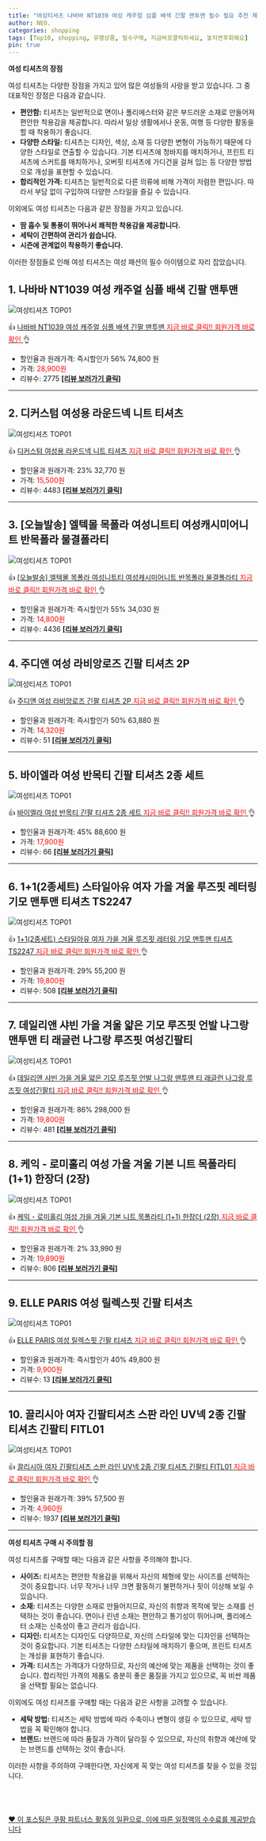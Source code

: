 ```yaml
---
title: "여성티셔츠 나바바 NT1039 여성 캐주얼 심플 배색 긴팔 맨투맨 필수 필요 추천 제품 비교 최저 가격 비교 장점 구매 후기 구매평"
author: NEO.
categories: shopping
tags: [Top10, shopping, 유행상품, 필수구매, 지금바로클릭하세요, 놓치면후회해요]
pin: true
---
```

**여성 티셔츠의 장점**

여성 티셔츠는 다양한 장점을 가지고 있어 많은 여성들의 사랑을 받고 있습니다. 그 중 대표적인 장점은 다음과 같습니다.

* **편안함:** 티셔츠는 일반적으로 면이나 폴리에스터와 같은 부드러운 소재로 만들어져 편안한 착용감을 제공합니다. 따라서 일상 생활에서나 운동, 여행 등 다양한 활동을 할 때 착용하기 좋습니다.
* **다양한 스타일:** 티셔츠는 디자인, 색상, 소재 등 다양한 변형이 가능하기 때문에 다양한 스타일로 연출할 수 있습니다. 기본 티셔츠에 청바지를 매치하거나, 프린트 티셔츠에 스커트를 매치하거나, 오버핏 티셔츠에 가디건을 걸쳐 입는 등 다양한 방법으로 개성을 표현할 수 있습니다.
* **합리적인 가격:** 티셔츠는 일반적으로 다른 의류에 비해 가격이 저렴한 편입니다. 따라서 부담 없이 구입하여 다양한 스타일을 즐길 수 있습니다.

이외에도 여성 티셔츠는 다음과 같은 장점을 가지고 있습니다.

* **땀 흡수 및 통풍이 뛰어나서 쾌적한 착용감을 제공합니다.**
* **세탁이 간편하여 관리가 쉽습니다.**
* **시즌에 관계없이 착용하기 좋습니다.**

이러한 장점들로 인해 여성 티셔츠는 여성 패션의 필수 아이템으로 자리 잡았습니다.

   

## 1. 나바바 NT1039 여성 캐주얼 심플 배색 긴팔 맨투맨

![여성티셔츠 TOP01](https://thumbnail6.coupangcdn.com/thumbnails/remote/490x490ex/image/vendor_inventory/d00a/0c81c8e07ff7597d40d688e3e544f36714901bac312a924f23f5bd774d8f.jpg)


👍 [나바바 NT1039 여성 캐주얼 심플 배색 긴팔 맨투맨 <font color=red> 지금 바로 클릭!! 회원가격 바로 확인 </font> ](https://link.coupang.com/re/AFFSDP?lptag=AF3617701&subid=GithubCoopas&pageKey=7605436396&traceid=V0-153&itemId=20129361018&vendorItemId=87464098756) 👌 


- 할인율과 원래가격: 즉시할인가 56%  74,800   원
- 가격: <span style='color:red'>28,900원</span>
- 리뷰수: 2775  [**[리뷰 보러가기 클릭]**](https://link.coupang.com/re/AFFSDP?lptag=AF3617701&subid=GithubCoopas&pageKey=7605436396&traceid=V0-153&itemId=20129361018&vendorItemId=87464098756)

---


   

## 2. 디커스텀 여성용 라운드넥 니트 티셔츠

![여성티셔츠 TOP01](https://thumbnail10.coupangcdn.com/thumbnails/remote/490x490ex/image/vendor_inventory/b594/4d48e6dd76fe19e528ebbd93f8be945174fddc7302c82026832157969820.jpg)


👍 [디커스텀 여성용 라운드넥 니트 티셔츠 <font color=red> 지금 바로 클릭!! 회원가격 바로 확인 </font> ](https://link.coupang.com/re/AFFSDP?lptag=AF3617701&subid=GithubCoopas&pageKey=6758328914&traceid=V0-153&itemId=15831023923&vendorItemId=83042692326) 👌 


- 할인율과 원래가격: 23%  32,770   원
- 가격: <span style='color:red'>15,500원</span>
- 리뷰수: 4483  [**[리뷰 보러가기 클릭]**](https://link.coupang.com/re/AFFSDP?lptag=AF3617701&subid=GithubCoopas&pageKey=6758328914&traceid=V0-153&itemId=15831023923&vendorItemId=83042692326)

---


   

## 3. [오늘발송] 엘텍몰 목폴라 여성니트티 여성캐시미어니트 반목폴라 물결폴라티

![여성티셔츠 TOP01](https://thumbnail7.coupangcdn.com/thumbnails/remote/490x490ex/image/vendor_inventory/132b/40811f96a100c55a5904af7055f04643efccb8236ae46f0867b25fed1353.jpg)


👍 [[오늘발송] 엘텍몰 목폴라 여성니트티 여성캐시미어니트 반목폴라 물결폴라티 <font color=red> 지금 바로 클릭!! 회원가격 바로 확인 </font> ](https://link.coupang.com/re/AFFSDP?lptag=AF3617701&subid=GithubCoopas&pageKey=6856045443&traceid=V0-153&itemId=16350601525&vendorItemId=83542280901) 👌 


- 할인율과 원래가격: 즉시할인가 55%  34,030   원
- 가격: <span style='color:red'>14,800원</span>
- 리뷰수: 4436  [**[리뷰 보러가기 클릭]**](https://link.coupang.com/re/AFFSDP?lptag=AF3617701&subid=GithubCoopas&pageKey=6856045443&traceid=V0-153&itemId=16350601525&vendorItemId=83542280901)

---


   

## 4. 주디앤 여성 라비앙로즈 긴팔 티셔츠 2P

![여성티셔츠 TOP01](https://thumbnail9.coupangcdn.com/thumbnails/remote/490x490ex/image/vendor_inventory/d4f9/82fa70ecd79fc89d386bce215ab1a5ba71bd6444045c9173de60eb8abb9a.jpg)


👍 [주디앤 여성 라비앙로즈 긴팔 티셔츠 2P <font color=red> 지금 바로 클릭!! 회원가격 바로 확인 </font> ](https://link.coupang.com/re/AFFSDP?lptag=AF3617701&subid=GithubCoopas&pageKey=7195897845&traceid=V0-153&itemId=18178017330&vendorItemId=85330343407) 👌 


- 할인율과 원래가격: 즉시할인가 50%  63,880   원
- 가격: <span style='color:red'>14,320원</span>
- 리뷰수: 51  [**[리뷰 보러가기 클릭]**](https://link.coupang.com/re/AFFSDP?lptag=AF3617701&subid=GithubCoopas&pageKey=7195897845&traceid=V0-153&itemId=18178017330&vendorItemId=85330343407)

---


   

## 5. 바이엘라 여성 반목티 긴팔 티셔츠 2종 세트

![여성티셔츠 TOP01](https://thumbnail10.coupangcdn.com/thumbnails/remote/490x490ex/image/vendor_inventory/f730/f219e852af4e106bc83ed208a018ff393a089bfcbba18f954e89f9aad446.jpg)


👍 [바이엘라 여성 반목티 긴팔 티셔츠 2종 세트 <font color=red> 지금 바로 클릭!! 회원가격 바로 확인 </font> ](https://link.coupang.com/re/AFFSDP?lptag=AF3617701&subid=GithubCoopas&pageKey=7687683532&traceid=V0-153&itemId=20549558263&vendorItemId=87574318684) 👌 


- 할인율과 원래가격: 45%  88,600   원
- 가격: <span style='color:red'>17,900원</span>
- 리뷰수: 66  [**[리뷰 보러가기 클릭]**](https://link.coupang.com/re/AFFSDP?lptag=AF3617701&subid=GithubCoopas&pageKey=7687683532&traceid=V0-153&itemId=20549558263&vendorItemId=87574318684)

---


   

## 6. 1+1(2종세트) 스타일아유 여자 가을 겨울 루즈핏 레터링 기모 맨투맨 티셔츠 TS2247

![여성티셔츠 TOP01](https://thumbnail10.coupangcdn.com/thumbnails/remote/490x490ex/image/vendor_inventory/9ee4/152494d6c72583ecb1da7b42706eb34d8bd8c8a596ae1ce64e31e2884ff4.jpg)


👍 [1+1(2종세트) 스타일아유 여자 가을 겨울 루즈핏 레터링 기모 맨투맨 티셔츠 TS2247 <font color=red> 지금 바로 클릭!! 회원가격 바로 확인 </font> ](https://link.coupang.com/re/AFFSDP?lptag=AF3617701&subid=GithubCoopas&pageKey=7673346562&traceid=V0-153&itemId=20475746444&vendorItemId=87561559317) 👌 


- 할인율과 원래가격: 29%  55,200   원
- 가격: <span style='color:red'>19,800원</span>
- 리뷰수: 508  [**[리뷰 보러가기 클릭]**](https://link.coupang.com/re/AFFSDP?lptag=AF3617701&subid=GithubCoopas&pageKey=7673346562&traceid=V0-153&itemId=20475746444&vendorItemId=87561559317)

---


   

## 7. 데일리앤 샤빈 가을 겨울 얇은 기모 루즈핏 언발 나그랑 맨투맨 티 래글런 나그랑 루즈핏 여성긴팔티

![여성티셔츠 TOP01](https://thumbnail8.coupangcdn.com/thumbnails/remote/490x490ex/image/vendor_inventory/0e9e/f83e1027445e355dc729d34d8d1031ab1d0e3213c82a3cb039d4c08c9740.jpg)


👍 [데일리앤 샤빈 가을 겨울 얇은 기모 루즈핏 언발 나그랑 맨투맨 티 래글런 나그랑 루즈핏 여성긴팔티 <font color=red> 지금 바로 클릭!! 회원가격 바로 확인 </font> ](https://link.coupang.com/re/AFFSDP?lptag=AF3617701&subid=GithubCoopas&pageKey=7704880059&traceid=V0-153&itemId=20638546142&vendorItemId=87730671630) 👌 


- 할인율과 원래가격: 86%  298,000   원
- 가격: <span style='color:red'>19,800원</span>
- 리뷰수: 481  [**[리뷰 보러가기 클릭]**](https://link.coupang.com/re/AFFSDP?lptag=AF3617701&subid=GithubCoopas&pageKey=7704880059&traceid=V0-153&itemId=20638546142&vendorItemId=87730671630)

---


   

## 8. 케익 - 로미홀리 여성 가을 겨울 기본 니트 목폴라티 (1+1) 한장더 (2장)

![여성티셔츠 TOP01](https://thumbnail8.coupangcdn.com/thumbnails/remote/490x490ex/image/vendor_inventory/35c1/3d354a300cea905bf09d9620c644c43728aaf9eaacb7048eceee6a914d02.jpg)


👍 [케익 - 로미홀리 여성 가을 겨울 기본 니트 목폴라티 (1+1) 한장더 (2장) <font color=red> 지금 바로 클릭!! 회원가격 바로 확인 </font> ](https://link.coupang.com/re/AFFSDP?lptag=AF3617701&subid=GithubCoopas&pageKey=6305684015&traceid=V0-153&itemId=13061636903&vendorItemId=87369717288) 👌 


- 할인율과 원래가격: 2%  33,990   원
- 가격: <span style='color:red'>19,890원</span>
- 리뷰수: 806  [**[리뷰 보러가기 클릭]**](https://link.coupang.com/re/AFFSDP?lptag=AF3617701&subid=GithubCoopas&pageKey=6305684015&traceid=V0-153&itemId=13061636903&vendorItemId=87369717288)

---


   

## 9. ELLE PARIS 여성 릴렉스핏 긴팔 티셔츠

![여성티셔츠 TOP01](https://thumbnail6.coupangcdn.com/thumbnails/remote/490x490ex/image/retail/images/546817895917102-f42f2e58-e569-429a-bf71-9438f5ade14a.jpg)


👍 [ELLE PARIS 여성 릴렉스핏 긴팔 티셔츠 <font color=red> 지금 바로 클릭!! 회원가격 바로 확인 </font> ](https://link.coupang.com/re/AFFSDP?lptag=AF3617701&subid=GithubCoopas&pageKey=6659803470&traceid=V0-153&itemId=15283715745&vendorItemId=82504199793) 👌 


- 할인율과 원래가격: 즉시할인가 40%  49,800   원
- 가격: <span style='color:red'>9,900원</span>
- 리뷰수: 13  [**[리뷰 보러가기 클릭]**](https://link.coupang.com/re/AFFSDP?lptag=AF3617701&subid=GithubCoopas&pageKey=6659803470&traceid=V0-153&itemId=15283715745&vendorItemId=82504199793)

---


   

## 10. 끌리시아 여자 긴팔티셔츠 스판 라인 UV넥 2종 긴팔 티셔츠 긴팔티 FITL01

![여성티셔츠 TOP01](https://thumbnail7.coupangcdn.com/thumbnails/remote/490x490ex/image/vendor_inventory/b040/9c912ccfabe61dc4c8d720e49f1ba1278a282a0da20b17c874d2e832e821.jpg)


👍 [끌리시아 여자 긴팔티셔츠 스판 라인 UV넥 2종 긴팔 티셔츠 긴팔티 FITL01 <font color=red> 지금 바로 클릭!! 회원가격 바로 확인 </font> ](https://link.coupang.com/re/AFFSDP?lptag=AF3617701&subid=GithubCoopas&pageKey=7687496624&traceid=V0-153&itemId=20548460791&vendorItemId=87624761560) 👌 


- 할인율과 원래가격: 39%  57,500   원
- 가격: <span style='color:red'>4,960원</span>
- 리뷰수: 1937  [**[리뷰 보러가기 클릭]**](https://link.coupang.com/re/AFFSDP?lptag=AF3617701&subid=GithubCoopas&pageKey=7687496624&traceid=V0-153&itemId=20548460791&vendorItemId=87624761560)

---
**여성 티셔츠 구매 시 주의할 점**

여성 티셔츠를 구매할 때는 다음과 같은 사항을 주의해야 합니다.

* **사이즈:** 티셔츠는 편안한 착용감을 위해서 자신의 체형에 맞는 사이즈를 선택하는 것이 중요합니다. 너무 작거나 너무 크면 활동하기 불편하거나 핏이 이상해 보일 수 있습니다.
* **소재:** 티셔츠는 다양한 소재로 만들어지므로, 자신의 취향과 목적에 맞는 소재를 선택하는 것이 좋습니다. 면이나 린넨 소재는 편안하고 통기성이 뛰어나며, 폴리에스터 소재는 신축성이 좋고 관리가 쉽습니다.
* **디자인:** 티셔츠는 디자인도 다양하므로, 자신의 스타일에 맞는 디자인을 선택하는 것이 중요합니다. 기본 티셔츠는 다양한 스타일에 매치하기 좋으며, 프린트 티셔츠는 개성을 표현하기 좋습니다.
* **가격:** 티셔츠는 가격대가 다양하므로, 자신의 예산에 맞는 제품을 선택하는 것이 좋습니다. 합리적인 가격의 제품도 충분히 좋은 품질을 가지고 있으므로, 꼭 비싼 제품을 선택할 필요는 없습니다.

이외에도 여성 티셔츠를 구매할 때는 다음과 같은 사항을 고려할 수 있습니다.

* **세탁 방법:** 티셔츠는 세탁 방법에 따라 수축이나 변형이 생길 수 있으므로, 세탁 방법을 꼭 확인해야 합니다.
* **브랜드:** 브랜드에 따라 품질과 가격이 달라질 수 있으므로, 자신의 취향과 예산에 맞는 브랜드를 선택하는 것이 좋습니다.

이러한 사항을 주의하여 구매한다면, 자신에게 꼭 맞는 여성 티셔츠를 찾을 수 있을 것입니다.<br><br><br><br><br> [ ❤  이 포스팅은 쿠팡 파트너스 활동의 일환으로, 이에 따른 일정액의 수수료를 제공받습니다](https://link.coupang.com/a/bcEFyh)